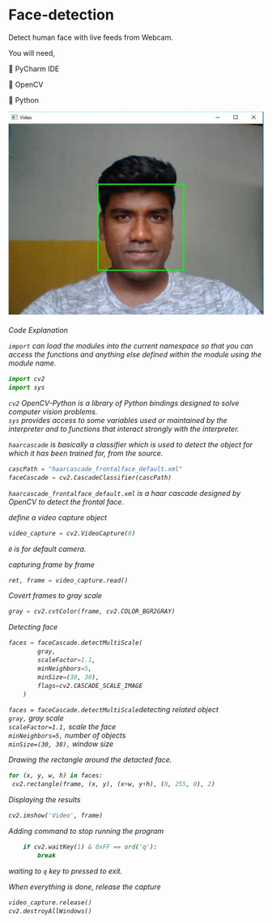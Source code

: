 # Face-detection
Detect human face with live feeds from Webcam.

You will need,

 PyCharm IDE

 OpenCV

 Python 

<img src="Annotation 2020-06-13 150404.jpg">

<h6> Code Explanation </h>

`import` can load the modules into the current namespace so that you can access the functions and anything else defined within the module using the module name.

``` python
import cv2
import sys
```
`cv2` OpenCV-Python is a library of Python bindings designed to solve computer vision problems.  
`sys` provides access to some variables used or maintained by the interpreter and to functions that interact strongly with the interpreter.

`haarcascade` is basically a classifier which is used to detect the object for which it has been trained for, from the source.

``` python
cascPath = "haarcascade_frontalface_default.xml"
faceCascade = cv2.CascadeClassifier(cascPath)
```
`haarcascade_frontalface_default.xml` is a haar cascade designed by OpenCV to detect the frontal face.

define a video capture object 

``` python
video_capture = cv2.VideoCapture(0)
```
`0` is for default camera.

capturing frame by frame

``` python
ret, frame = video_capture.read()
```
Covert frames to gray scale
``` python
gray = cv2.cvtColor(frame, cv2.COLOR_BGR2GRAY)
```
Detecting face
``` python
faces = faceCascade.detectMultiScale(
        gray,   
        scaleFactor=1.1,    
        minNeighbors=5,     
        minSize=(30, 30),   
        flags=cv2.CASCADE_SCALE_IMAGE
    )
```

`faces = faceCascade.detectMultiScale`detecting related object  
`gray,` gray scale  
`scaleFactor=1.1,` scale the face  
`minNeighbors=5,` number of objects  
`minSize=(30, 30),` window size  

Drawing the rectangle around the detacted face.

``` python
for (x, y, w, h) in faces:
 cv2.rectangle(frame, (x, y), (x+w, y+h), (0, 255, 0), 2)
 ```
 
 Displaying the results
 ``` python
 cv2.imshow('Video', frame)
```
Adding command to stop running the program
``` python
    if cv2.waitKey(1) & 0xFF == ord('q'):
        break
```
waiting to `q` key to pressed to exit.

When everything is done, release the capture
``` python
video_capture.release()
cv2.destroyAllWindows()
```



